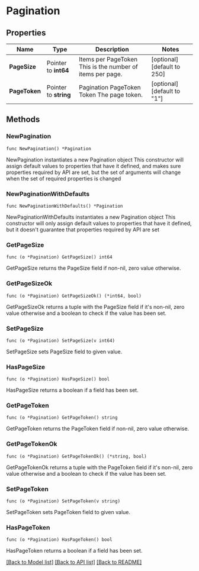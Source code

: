 # Pagination

## Properties

Name | Type | Description | Notes
------------ | ------------- | ------------- | -------------
**PageSize** | Pointer to **int64** | Items per PageToken  This is the number of items per page. | [optional] [default to 250]
**PageToken** | Pointer to **string** | Pagination PageToken Token  The page token. | [optional] [default to "1"]

## Methods

### NewPagination

`func NewPagination() *Pagination`

NewPagination instantiates a new Pagination object
This constructor will assign default values to properties that have it defined,
and makes sure properties required by API are set, but the set of arguments
will change when the set of required properties is changed

### NewPaginationWithDefaults

`func NewPaginationWithDefaults() *Pagination`

NewPaginationWithDefaults instantiates a new Pagination object
This constructor will only assign default values to properties that have it defined,
but it doesn't guarantee that properties required by API are set

### GetPageSize

`func (o *Pagination) GetPageSize() int64`

GetPageSize returns the PageSize field if non-nil, zero value otherwise.

### GetPageSizeOk

`func (o *Pagination) GetPageSizeOk() (*int64, bool)`

GetPageSizeOk returns a tuple with the PageSize field if it's non-nil, zero value otherwise
and a boolean to check if the value has been set.

### SetPageSize

`func (o *Pagination) SetPageSize(v int64)`

SetPageSize sets PageSize field to given value.

### HasPageSize

`func (o *Pagination) HasPageSize() bool`

HasPageSize returns a boolean if a field has been set.

### GetPageToken

`func (o *Pagination) GetPageToken() string`

GetPageToken returns the PageToken field if non-nil, zero value otherwise.

### GetPageTokenOk

`func (o *Pagination) GetPageTokenOk() (*string, bool)`

GetPageTokenOk returns a tuple with the PageToken field if it's non-nil, zero value otherwise
and a boolean to check if the value has been set.

### SetPageToken

`func (o *Pagination) SetPageToken(v string)`

SetPageToken sets PageToken field to given value.

### HasPageToken

`func (o *Pagination) HasPageToken() bool`

HasPageToken returns a boolean if a field has been set.


[[Back to Model list]](../README.md#documentation-for-models) [[Back to API list]](../README.md#documentation-for-api-endpoints) [[Back to README]](../README.md)


